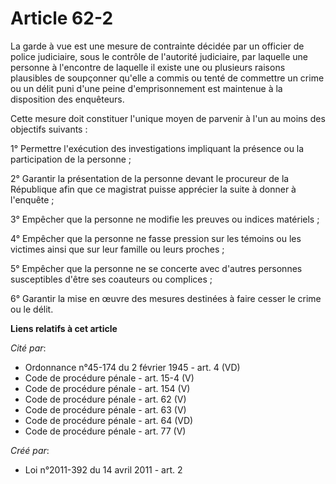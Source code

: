 # Article 62-2

La garde à vue est une mesure de contrainte décidée par un officier de police judiciaire, sous le contrôle de l'autorité
judiciaire, par laquelle une personne à l'encontre de laquelle il existe une ou plusieurs raisons plausibles de soupçonner
qu'elle a commis ou tenté de commettre un crime ou un délit puni d'une peine d'emprisonnement est maintenue à la disposition
des enquêteurs. 

Cette mesure doit constituer l'unique moyen de parvenir à l'un au moins des objectifs suivants : 

1° Permettre l'exécution des investigations impliquant la présence ou la participation de la personne ; 

2° Garantir la présentation de la personne devant le procureur de la République afin que ce magistrat puisse apprécier la
suite à donner à l'enquête ; 

3° Empêcher que la personne ne modifie les preuves ou indices matériels ; 

4° Empêcher que la personne ne fasse pression sur les témoins ou les victimes ainsi que sur leur famille ou leurs proches ; 

5° Empêcher que la personne ne se concerte avec d'autres personnes susceptibles d'être ses coauteurs ou complices ; 

6° Garantir la mise en œuvre des mesures destinées à faire cesser le crime ou le délit.

**Liens relatifs à cet article**

_Cité par_:

  - Ordonnance n°45-174 du 2 février 1945 - art. 4 (VD)
  - Code de procédure pénale - art. 15-4 (V)
  - Code de procédure pénale - art. 154 (V)
  - Code de procédure pénale - art. 62 (V)
  - Code de procédure pénale - art. 63 (V)
  - Code de procédure pénale - art. 64 (VD)
  - Code de procédure pénale - art. 77 (V)

_Créé par_:

  - Loi n°2011-392 du 14 avril 2011 - art. 2
